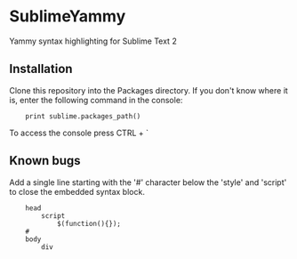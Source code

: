 SublimeYammy
============

Yammy syntax highlighting for Sublime Text 2

Installation
------------

Clone this repository into the Packages directory. If you don't know where it is, enter the following command in the console:

		print sublime.packages_path()

To access the console press CTRL + `

Known bugs
----------

Add a single line starting with the '#' character below the 'style' and 'script' to close the embedded syntax block.

		head
			script
				$(function(){});
		#
		body
			div
